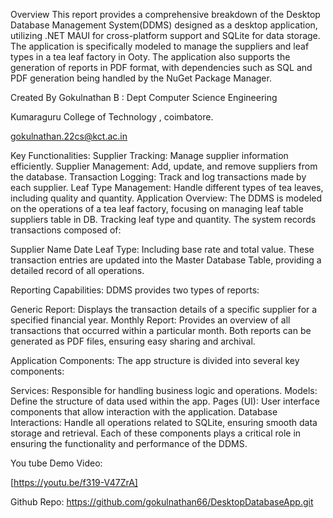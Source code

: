 Overview
This report provides a comprehensive breakdown of the Desktop Database Management System(DDMS) designed as a desktop application, utilizing .NET MAUI for cross-platform support and SQLite for data storage. The application is specifically modeled to manage the suppliers and leaf types in a tea leaf factory in Ooty. The application also supports the generation of reports in PDF format, with dependencies such as SQL and PDF generation being handled by the NuGet Package Manager.

Created By
Gokulnathan B : Dept Computer Science Engineering

Kumaraguru College of Technology , coimbatore.

gokulnathan.22cs@kct.ac.in

Key Functionalities:
Supplier Tracking: Manage supplier information efficiently.
Supplier Management: Add, update, and remove suppliers from the database.
Transaction Logging: Track and log transactions made by each supplier.
Leaf Type Management: Handle different types of tea leaves, including quality and quantity.
Application Overview:
The DDMS is modeled on the operations of a tea leaf factory, focusing on managing leaf table suppliers table in DB. Tracking leaf type and quantity. The system records transactions composed of:

Supplier Name
Date
Leaf Type: Including base rate and total value.
These transaction entries are updated into the Master Database Table, providing a detailed record of all operations.

Reporting Capabilities:
DDMS provides two types of reports:

Generic Report: Displays the transaction details of a specific supplier for a specified financial year.
Monthly Report: Provides an overview of all transactions that occurred within a particular month.
Both reports can be generated as PDF files, ensuring easy sharing and archival.

Application Components:
The app structure is divided into several key components:

Services: Responsible for handling business logic and operations.
Models: Define the structure of data used within the app.
Pages (UI): User interface components that allow interaction with the application.
Database Interactions: Handle all operations related to SQLite, ensuring smooth data storage and retrieval.
Each of these components plays a critical role in ensuring the functionality and performance of the DDMS.

You tube Demo Video:

[https://youtu.be/f319-V47ZrA]


Github Repo: https://github.com/gokulnathan66/DesktopDatabaseApp.git
